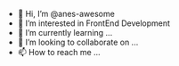 - 👋 Hi, I’m @anes-awesome
- 👀 I’m interested in FrontEnd Development
- 🌱 I’m currently learning ...
- 💞️ I’m looking to collaborate on ...
- 📫 How to reach me ...

<!---
anes-awesome/anes-awesome is a ✨ special ✨ repository because its `README.md` (this file) appears on your GitHub profile.
You can click the Preview link to take a look at your changes.
--->
